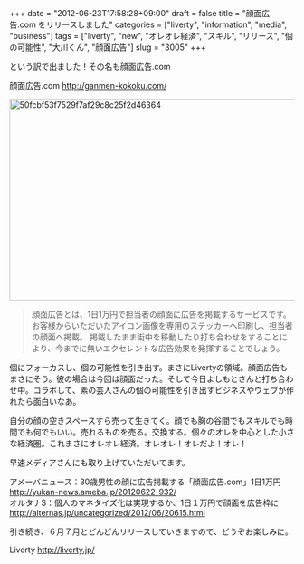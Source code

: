 +++
date = "2012-06-23T17:58:28+09:00"
draft = false
title = "顔面広告.com をリリースしました"
categories = ["liverty", "information", "media", "business"]
tags = ["liverty", "new", "オレオレ経済", "スキル", "リリース", "個の可能性", "大川くん", "顔面広告"]
slug = "3005"
+++

という訳で出ました！その名も顔面広告.com

顔面広告.com <a href="http://ganmen-kokoku.com/">http://ganmen-kokoku.com/</a>

<img src="/images/2012/06/50fcbf53f7529f7af29c8c25f2d46364.png" alt="50fcbf53f7529f7af29c8c25f2d46364" title="50fcbf53f7529f7af29c8c25f2d46364.png" border="0" width="600" height="356" />

<blockquote>顔面広告とは、1日1万円で担当者の顔面に広告を掲載するサービスです。お客様からいただいたアイコン画像を専用のステッカーへ印刷し、担当者の顔面へ掲載。
掲載したまま街中を移動したり打ち合わせをすることにより、今までに無いエクセレントな広告効果を発揮することでしょう。</blockquote>

個にフォーカスし、個の可能性を引き出す。まさにLivertyの領域。顔面広告もまさにそう。彼の場合は今回は顔面だった。そして今日よしもとさんと打ち合わせ中。コラボして、素の芸人さんの個の可能性を引き出すビジネスやウェブが作れたら面白いなあ。

自分の顔の空きスペースすら売って生きてく。顔でも胸の谷間でもスキルでも時間でも何でもいい。売れるものを売る。交換する。個々のオレを中心とした小さな経済圏。これまさにオレオレ経済。オレオレ！オレだよ！オレ！

早速メディアさんにも取り上げていただいてます。

アメーバニュース：30歳男性の顔に広告掲載する「顔面広告.com」1日1万円<br />
<a href="http://yukan-news.ameba.jp/20120622-932/">http://yukan-news.ameba.jp/20120622-932/</a><br />
オルタナS：個人のマネタイズ化は実現するか、1日１万円で顔面を広告枠に<br />
<a href="http://alternas.jp/uncategorized/2012/06/20615.html">http://alternas.jp/uncategorized/2012/06/20615.html</a>


引き続き、６月７月とどんどんリリースしていきますので、どうぞお楽しみに。

Liverty <a href="http://liverty.jp/">http://liverty.jp/</a>
